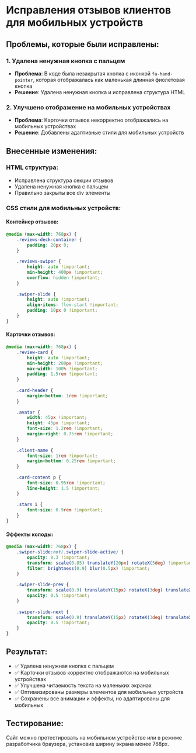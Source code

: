# Исправления отзывов клиентов для мобильных устройств

## Проблемы, которые были исправлены:

### 1. Удалена ненужная кнопка с пальцем
- **Проблема**: В коде была незакрытая кнопка с иконкой `fa-hand-pointer`, которая отображалась как маленькая длинная фиолетовая кнопка
- **Решение**: Удалена ненужная кнопка и исправлена структура HTML

### 2. Улучшено отображение на мобильных устройствах
- **Проблема**: Карточки отзывов некорректно отображались на мобильных устройствах
- **Решение**: Добавлены адаптивные стили для мобильных устройств

## Внесенные изменения:

### HTML структура:
- Исправлена структура секции отзывов
- Удалена ненужная кнопка с пальцем
- Правильно закрыты все div элементы

### CSS стили для мобильных устройств:

#### Контейнер отзывов:
```css
@media (max-width: 768px) {
    .reviews-deck-container {
        padding: 20px 0;
    }
    
    .reviews-swiper {
        height: auto !important;
        min-height: 400px !important;
        overflow: hidden !important;
    }
    
    .swiper-slide {
        height: auto !important;
        align-items: flex-start !important;
        padding: 10px 0 !important;
    }
}
```

#### Карточки отзывов:
```css
@media (max-width: 768px) {
    .review-card {
        height: auto !important;
        min-height: 280px !important;
        max-width: 100% !important;
        padding: 1.5rem !important;
    }
    
    .card-header {
        margin-bottom: 1rem !important;
    }
    
    .avatar {
        width: 45px !important;
        height: 45px !important;
        font-size: 1.2rem !important;
        margin-right: 0.75rem !important;
    }
    
    .client-name {
        font-size: 1rem !important;
        margin-bottom: 0.25rem !important;
    }
    
    .card-content p {
        font-size: 0.95rem !important;
        line-height: 1.5 !important;
    }
    
    .stars i {
        font-size: 0.9rem !important;
    }
}
```

#### Эффекты колоды:
```css
@media (max-width: 768px) {
    .swiper-slide:not(.swiper-slide-active) {
        opacity: 0.3 !important;
        transform: scale(0.85) translateY(20px) rotateX(5deg) !important;
        filter: brightness(0.9) blur(0.5px) !important;
    }
    
    .swiper-slide-prev {
        transform: scale(0.9) translateY(15px) rotateX(3deg) translateX(-15px) !important;
        opacity: 0.5 !important;
    }
    
    .swiper-slide-next {
        transform: scale(0.9) translateY(15px) rotateX(3deg) translateX(15px) !important;
        opacity: 0.5 !important;
    }
}
```

## Результат:
- ✅ Удалена ненужная кнопка с пальцем
- ✅ Карточки отзывов корректно отображаются на мобильных устройствах
- ✅ Улучшена читаемость текста на маленьких экранах
- ✅ Оптимизированы размеры элементов для мобильных устройств
- ✅ Сохранены все анимации и эффекты, но адаптированы для мобильных

## Тестирование:
Сайт можно протестировать на мобильном устройстве или в режиме разработчика браузера, установив ширину экрана менее 768px.
